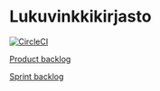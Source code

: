 # Lukuvinkkikirjasto

[![CircleCI](https://circleci.com/gh/AlustavaNimi/Lukuvinkkikirjasto.svg?style=svg)](https://circleci.com/gh/AlustavaNimi/Lukuvinkkikirjasto)

[Product backlog](https://github.com/AlustavaNimi/Lukuvinkkikirjasto/projects/2)

[Sprint backlog](https://github.com/AlustavaNimi/Lukuvinkkikirjasto/projects/1)
